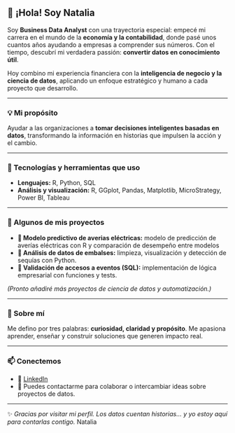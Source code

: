 ##  👋 ¡Hola! Soy Natalia

<!--
**nataliaayuso/nataliaayuso** is a ✨ _special_ ✨ repository because its `README.md` (this file) appears on your GitHub profile.

Here are some ideas to get you started:

- 🔭 I’m currently working on ...
- 🌱 I’m currently learning ...
- 👯 I’m looking to collaborate on ...
- 🤔 I’m looking for help with ...
- 💬 Ask me about ...
- 📫 How to reach me: ...
- 😄 Pronouns: ...
- ⚡ Fun fact: ...
-->
Soy **Business Data Analyst** con una trayectoria especial: empecé mi carrera en el mundo de la **economía y la contabilidad**, donde pasé unos cuantos años ayudando a empresas a comprender sus números.
Con el tiempo, descubrí mi verdadera passión: **convertir datos en conocimiento útil**.

Hoy combino mi experiencia financiera con la **inteligencia de negocio y la ciencia de datos**, aplicando un enfoque  estratégico y humano a cada proyecto que desarrollo.

---

### 💡 Mi propósito
Ayudar a las organizaciones a **tomar decisiones inteligentes basadas en datos**, transformando la información en historias que impulsen la acción y el cambio.

---

### 🧰 Tecnologías y herramientas que uso
- **Lenguajes:** R, Python, SQL 
- **Análisis y visualización:** R, GGplot, Pandas, Matplotlib, MicroStrategy, Power BI, Tableau

---

### 📂 Algunos de mis proyectos
- **🔹 Modelo predictivo de averias eléctricas:** modelo de predicción de averías eléctricas con R y comparación de desempeño entre modelos 
- **🔹 Análisis de datos de embalses:** limpieza, visualización y detección de sequías con Python. 
- **🔹 Validación de accesos a eventos (SQL):** implementación de lógica empresarial con funciones y tests. 

*(Pronto añadiré más proyectos de ciencia de datos y automatización.)*

---

### 💬 Sobre mí
Me defino por tres palabras: **curiosidad, claridad y propósito**. 
Me apasiona aprender, enseñar y construir soluciones que generen impacto real. 

---

### 📫 Conectemos
- 💼 [LinkedIn](https://www.linkedin.com/in/natalia-ayuso-castillo-892a4baa) 
- 📧 Puedes contactarme para colaborar o intercambiar ideas sobre proyectos de datos. 

---

✨ *Gracias por visitar mi perfil. Los datos cuentan historias… y yo estoy aquí para contarlas contigo.*
Natalia
